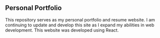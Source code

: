 ## Personal Portfolio

This repository serves as my personal portfolio and resume website. I am continuing to update and develop this site as I expand my abilities in web development. This website was developed using React.
